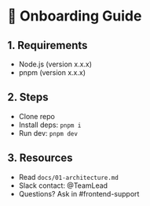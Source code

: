 # 👋 Onboarding Guide

## 1. Requirements

- Node.js (version x.x.x)
- pnpm (version x.x.x)

## 2. Steps

- Clone repo
- Install deps: `pnpm i`
- Run dev: `pnpm dev`

## 3. Resources

- Read `docs/01-architecture.md`
- Slack contact: @TeamLead
- Questions? Ask in #frontend-support
